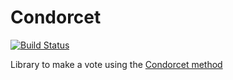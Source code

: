 # Condorcet
[![Build Status](https://travis-ci.org/slimaku/condorcet.svg?branch=develop)](https://travis-ci.org/slimaku/condorcet)

Library to make a vote using the [Condorcet method](https://en.wikipedia.org/wiki/Condorcet_method)
